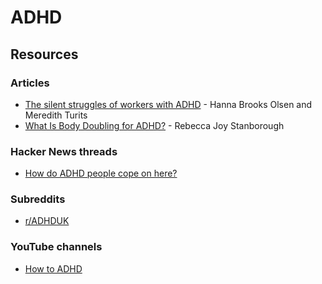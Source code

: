 # ADHD

## Resources

### Articles

* [The silent struggles of workers with ADHD](https://www.bbc.com/worklife/article/20221209-the-silent-struggles-of-workers-with-adhd) - Hanna Brooks Olsen and Meredith Turits
* [What Is Body Doubling for ADHD?](https://www.healthline.com/health/adhd/body-double-adhd) - Rebecca Joy Stanborough

### Hacker News threads

* [How do ADHD people cope on here?](https://news.ycombinator.com/item?id=34486848)

### Subreddits

* [r/ADHDUK](https://www.reddit.com/r/ADHDUK/)

### YouTube channels

* [How to ADHD](https://www.youtube.com/c/HowtoADHD/videos)

